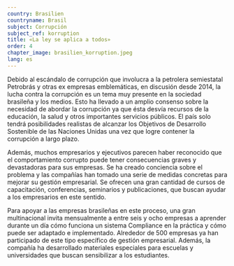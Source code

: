```yaml
---
country: Brasilien
countryname: Brasil
subject: Corrupción
subject_ref: korruption
title: «La ley se aplica a todos»
order: 4
chapter_image: brasilien_korruption.jpeg
lang: es
---
```

<div class="content" markdown="1">
Debido al escándalo de corrupción que involucra a la petrolera semiestatal Petrobrás y otras ex empresas emblemáticas, en discusión desde 2014, la lucha contra la corrupción es un tema muy presente en la sociedad brasileña y los medios. Esto ha llevado a un amplio consenso sobre la necesidad de abordar la corrupción ya que ésta desvía recursos de la educación, la salud y otros importantes servicios públicos. El país solo tendrá posibilidades realistas de alcanzar los Objetivos de Desarrollo Sostenible de las Naciones Unidas una vez que logre contener la corrupción a largo plazo.

Además, muchos empresarios y ejecutivos parecen haber reconocido que el comportamiento corrupto puede tener consecuencias graves y devastadoras para sus empresas. Se ha creado conciencia sobre el problema y las compañías han tomado una serie de medidas concretas para mejorar su gestión empresarial. Se ofrecen una gran cantidad de cursos de capacitación, conferencias, seminarios y publicaciones, que buscan ayudar a los empresarios en este sentido.

Para apoyar a las empresas brasileñas en este proceso, una gran multinacional invita mensualmente a entre seis y ocho empresas a aprender durante un día cómo funciona un sistema Compliance en la práctica y cómo puede ser adaptado e implementado. Alrededor de 500 empresas ya han participado de este tipo específico de gestión empresarial. Además, la compañía ha desarrollado materiales especiales para escuelas y universidades que buscan sensibilizar a los estudiantes.
</div>
